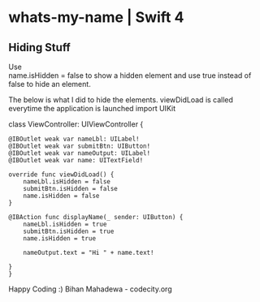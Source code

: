 # whats-my-name | Swift 4 

## Hiding Stuff
Use    
    name.isHidden = false 
to show a hidden element and use true instead of false to hide an element.

The below is what I did to hide the elements. viewDidLoad is called everytime the application is launched
import UIKit

class ViewController: UIViewController {
    
    @IBOutlet weak var nameLbl: UILabel!
    @IBOutlet weak var submitBtn: UIButton!
    @IBOutlet weak var nameOutput: UILabel!
    @IBOutlet weak var name: UITextField!
    
    override func viewDidLoad() {
        nameLbl.isHidden = false
        submitBtn.isHidden = false
        name.isHidden = false
    }
    
    @IBAction func displayName(_ sender: UIButton) {
        nameLbl.isHidden = true
        submitBtn.isHidden = true
        name.isHidden = true
        
        nameOutput.text = "Hi " + name.text!
        
    }
    }


Happy Coding :)
Bihan Mahadewa - codecity.org
